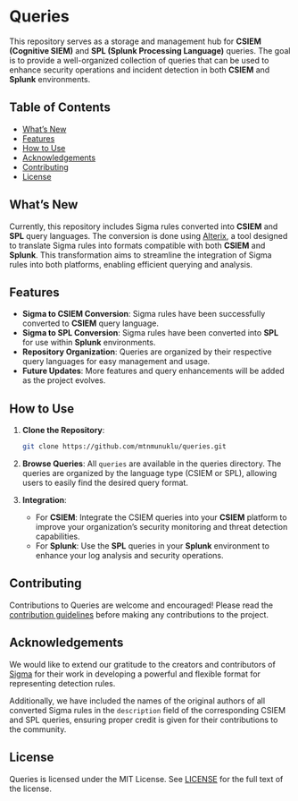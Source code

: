 # Queries

This repository serves as a storage and management hub for **CSIEM (Cognitive SIEM)** and **SPL (Splunk Processing Language)** queries. The goal is to provide a well-organized collection of queries that can be used to enhance security operations and incident detection in both **CSIEM** and **Splunk** environments.

## Table of Contents

- [What’s New](#whats-new)
- [Features](#features)
- [How to Use](#how-to-use)
- [Acknowledgements](#acknowledgements)
- [Contributing](#contributing)
- [License](#license)

## What’s New

Currently, this repository includes Sigma rules converted into **CSIEM** and **SPL** query languages. The conversion is done using [Alterix](https://github.com/mtnmunuklu/alterix), a tool designed to translate Sigma rules into formats compatible with both **CSIEM** and **Splunk**. This transformation aims to streamline the integration of Sigma rules into both platforms, enabling efficient querying and analysis.

## Features

- **Sigma to CSIEM Conversion**: Sigma rules have been successfully converted to **CSIEM** query language.
- **Sigma to SPL Conversion**: Sigma rules have been converted into **SPL** for use within **Splunk** environments.
- **Repository Organization**: Queries are organized by their respective query languages for easy management and usage.
- **Future Updates**: More features and query enhancements will be added as the project evolves.

## How to Use

1. **Clone the Repository**:
   ```bash
   git clone https://github.com/mtnmunuklu/queries.git

2. **Browse Queries**: All `queries` are available in the queries directory. The queries are organized by the language type (CSIEM or SPL), allowing users to easily find the desired query format.

3. **Integration**:
   - For **CSIEM**: Integrate the CSIEM queries into your **CSIEM** platform to improve your organization’s security monitoring and threat detection capabilities.
   - For **Splunk**: Use the **SPL** queries in your **Splunk** environment to enhance your log analysis and security operations.

## Contributing

Contributions to Queries are welcome and encouraged! Please read the [contribution guidelines](CONTRIBUTING.md) before making any contributions to the project.

## Acknowledgements

We would like to extend our gratitude to the creators and contributors of [Sigma](https://github.com/Neo23x0/sigma) for their work in developing a powerful and flexible format for representing detection rules. 

Additionally, we have included the names of the original authors of all converted Sigma rules in the `description` field of the corresponding  CSIEM and SPL queries, ensuring proper credit is given for their contributions to the community.

## License

Queries is licensed under the MIT License. See [LICENSE](LICENSE) for the full text of the license.